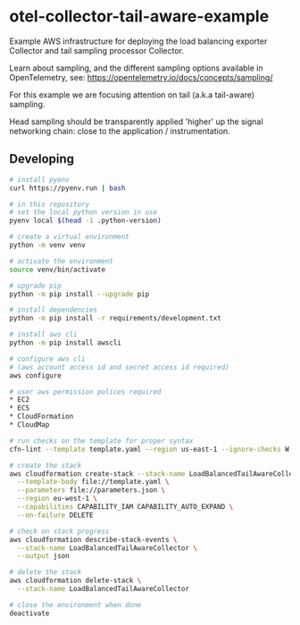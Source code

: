 # otel-collector-tail-aware-example

Example AWS infrastructure for deploying the load balancing exporter Collector
and tail sampling processor Collector.

Learn about sampling, and the different sampling options available in
OpenTelemetry, see: https://opentelemetry.io/docs/concepts/sampling/

For this example we are focusing attention on tail (a.k.a tail-aware) sampling.

Head sampling should be transparently applied 'higher' up the signal networking
chain: close to the application / instrumentation.

## Developing

```bash
# install pyenv
curl https://pyenv.run | bash

# in this repository
# set the local python version in use
pyenv local $(head -1 .python-version)

# create a virtual environment
python -m venv venv

# activate the environment
source venv/bin/activate

# upgrade pip
python -m pip install --upgrade pip

# install dependencies
python -m pip install -r requirements/development.txt

# install aws cli
python -m pip install awscli

# configure aws cli
# (aws account access id and secret access id required)
aws configure

# user aws permission polices required
* EC2
* ECS
* CloudFormation
* CloudMap

# run checks on the template for proper syntax
cfn-lint --template template.yaml --region us-east-1 --ignore-checks W

# create the stack
aws cloudformation create-stack --stack-name LoadBalancedTailAwareCollector \
  --template-body file://template.yaml \
  --parameters file://parameters.json \
  --region eu-west-1 \
  --capabilities CAPABILITY_IAM CAPABILITY_AUTO_EXPAND \
  --on-failure DELETE

# check on stack progress
aws cloudformation describe-stack-events \
  --stack-name LoadBalancedTailAwareCollector \
  --output json

# delete the stack
aws cloudformation delete-stack \
  --stack-name LoadBalancedTailAwareCollector

# close the environment when done
deactivate

```
